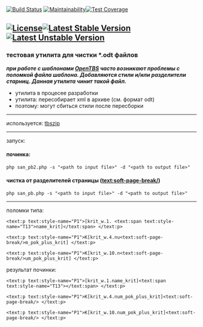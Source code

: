 [![Build Status](https://travis-ci.org/BlackChaose/odt_utills.svg?branch=master)](https://travis-ci.org/BlackChaose/odt_utills) [![Maintainability](https://api.codeclimate.com/v1/badges/73655cfbb82b71146b14/maintainability)](https://codeclimate.com/github/BlackChaose/odt_utills/maintainability)[![Test Coverage](https://api.codeclimate.com/v1/badges/73655cfbb82b71146b14/test_coverage)](https://codeclimate.com/github/BlackChaose/odt_utills/test_coverage)

[![License](https://poser.pugx.org/nikita_kalitin/odt_utills/license)](https://packagist.org/packages/nikita_kalitin/odt_utills)[![Latest Stable Version](https://poser.pugx.org/nikita_kalitin/odt_utills/v/stable)](https://packagist.org/packages/nikita_kalitin/odt_utills)[![Latest Unstable Version](https://poser.pugx.org/nikita_kalitin/odt_utills/v/unstable)](https://packagist.org/packages/nikita_kalitin/odt_utills)
---
### тестовая утилита для чистки *.odt файлов ###
***при работе с шаблонами [OpenTBS](https://github.com/Skrol29/opentbs) часто возникают проблемы с поломкой файла шаблона. Добавляются стили и/или разделители старниц. Данная утилита чинит такой файл.***

* утилита в процесее разработки
* утилита: пересобирает xml в архиве (см. формат odt) 
* поэтому: могут сбиться стили после пересборки

---

используется: [tbszip](https://github.com/Skrol29/tbszip)

---
запуск: 

#### починка:

`php san_pb2.php -s "<path to input file>" -d "<path to output file>"`

#### чистка от разделителей страницы (<text:soft-page-break/>)

`php san_pb.php -s "<path to input file>" -d "<path to output file>"`

---

поломки типа:

`<text:p text:style-name="P1">[krit_w.1.
        <text:span text:style-name="T13">name_krit]</text:span>
</text:p>`

`<text:p text:style-name="P1">К[krit_w.4.nu<text:soft-page-break/>m_pok_plus_krit]
</text:p>`

 `<text:p text:style-name="P1">К[krit_w.10.n<text:soft-page-break/>um_pok_plus_krit]
 </text:p>`
 
 результат починки:

`<text:p text:style-name="P1">[krit_w.1.name_krit]<text:span text:style-name="T13"></text:span>
</text:p>`

`<text:p text:style-name="P1">К[krit_w.4.num_pok_plus_krit]<text:soft-page-break/>
</text:p>`

 `<text:p text:style-name="P1">К[krit_w.10.num_pok_plus_krit]<text:soft-page-break/>
 </text:p>`
